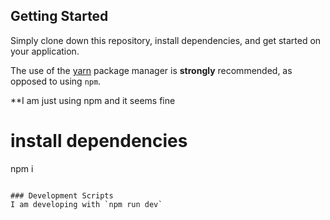 ## Getting Started

Simply clone down this repository, install dependencies, and get started on your application.

The use of the [yarn](https://yarnpkg.com/) package manager is **strongly** recommended, as opposed to using `npm`.

\*\*I am just using npm and it seems fine

# install dependencies

npm i

```

### Development Scripts
I am developing with `npm run dev`
```
